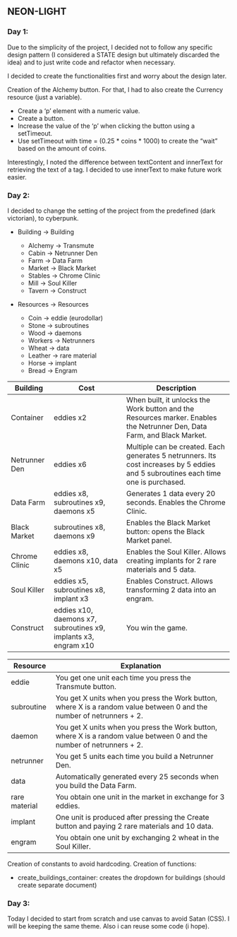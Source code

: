 ## NEON-LIGHT

### Day 1:
Due to the simplicity of the project, I decided not to follow any specific design pattern (I considered a STATE design but ultimately discarded the idea) and to just write code and refactor when necessary.

I decided to create the functionalities first and worry about the design later.

Creation of the Alchemy button. For that, I had to also create the Currency resource (just a variable).

* Create a ‘p’ element with a numeric value.
* Create a button.
* Increase the value of the ‘p’ when clicking the button using a setTimeout.
* Use setTimeout with time = (0.25 * coins * 1000) to create the “wait” based on the amount of coins.

Interestingly, I noted the difference between textContent and innerText for retrieving the text of a tag. I decided to use innerText to make future work easier.

### Day 2:
I decided to change the setting of the project from the predefined (dark victorian), to cyberpunk.

* Building → Building
    * Alchemy → Transmute
    * Cabin → Netrunner Den
    * Farm → Data Farm
    * Market → Black Market
    * Stables → Chrome Clinic
    * Mill → Soul Killer
    * Tavern → Construct

* Resources → Resources
    * Coin → eddie (eurodollar)
    * Stone → subroutines
    * Wood → daemons
    * Workers → Netrunners
    * Wheat → data
    * Leather → rare material
    * Horse → implant
    * Bread → Engram

<table>
    <thead>
        <tr>
            <th>Building</th>
            <th>Cost</th>
            <th>Description</th>
        </tr>
    </thead>
    <tbody>
        <tr>
            <td>Container</td>
            <td>eddies x2</td>
            <td>When built, it unlocks the Work button and the Resources marker. Enables the Netrunner Den, Data Farm, and Black Market.</td>
        </tr>
        <tr>
            <td>Netrunner Den</td>
            <td>eddies x6</td>
            <td>Multiple can be created. Each generates 5 netrunners. Its cost increases by 5 eddies and 5 subroutines each time one is purchased.</td>
        </tr>
        <tr>
            <td>Data Farm</td>
            <td>eddies x8, subroutines x9, daemons x5</td>
            <td>Generates 1 data every 20 seconds. Enables the Chrome Clinic.</td>
        </tr>
        <tr>
            <td>Black Market</td>
            <td>subroutines x8, daemons x9</td>
            <td>Enables the Black Market button: opens the Black Market panel.</td>
        </tr>
        <tr>
            <td>Chrome Clinic</td>
            <td>eddies x8, daemons x10, data x5</td>
            <td>Enables the Soul Killer. Allows creating implants for 2 rare materials and 5 data.</td>
        </tr>
        <tr>
            <td>Soul Killer</td>
            <td>eddies x5, subroutines x8, implant x3</td>
            <td>Enables Construct. Allows transforming 2 data into an engram.</td>
        </tr>
        <tr>
            <td>Construct</td>
            <td>eddies x10, daemons x7, subroutines x9, implants x3, engram x10</td>
            <td>You win the game.</td>
        </tr>
    </tbody>
</table>

<table>
    <thead>
        <tr>
            <th>Resource</th>
            <th>Explanation</th>
        </tr>
    </thead>
    <tbody>
        <tr>
            <td>eddie</td>
            <td>You get one unit each time you press the Transmute button.</td>
        </tr>
        <tr>
            <td>subroutine</td>
            <td>You get X units when you press the Work button, where X is a random value between 0 and the number of netrunners + 2.</td>
        </tr>
        <tr>
            <td>daemon</td>
            <td>You get X units when you press the Work button, where X is a random value between 0 and the number of netrunners + 2.</td>
        </tr>
        <tr>
            <td>netrunner</td>
            <td>You get 5 units each time you build a Netrunner Den.</td>
        </tr>
        <tr>
            <td>data</td>
            <td>Automatically generated every 25 seconds when you build the Data Farm.</td>
        </tr>
        <tr>
            <td>rare material</td>
            <td>You obtain one unit in the market in exchange for 3 eddies.</td>
        </tr>
        <tr>
            <td>implant</td>
            <td>One unit is produced after pressing the Create button and paying 2 rare materials and 10 data.</td>
        </tr>
        <tr>
            <td>engram</td>
            <td>You obtain one unit by exchanging 2 wheat in the Soul Killer.</td>
        </tr>
    </tbody>
</table>

Creation of constants to avoid hardcoding. Creation of functions:
* create_buildings_container: creates the dropdown for buildings (should create separate document)

### Day 3:
Today I decided to start from scratch and use canvas to avoid Satan (CSS). I will be keeping the same theme. Also i can reuse some code (i hope).